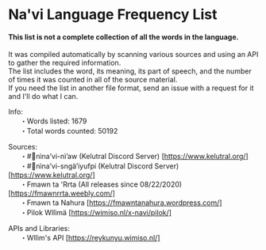 
# Na'vi Language Frequency List

#### This list is not a complete collection of all the words in the language.

It was compiled automatically by scanning various sources and using an API to gather the required information.  
The list includes the word, its meaning, its part of speech, and the number of times it was counted in all of the source material.  
If you need the list in another file format, send an issue with a request for it and I'll do what I can.  

Info:  
    &nbsp;&nbsp;&nbsp;&nbsp;&nbsp;&nbsp;・Words listed: 1679  
    &nbsp;&nbsp;&nbsp;&nbsp;&nbsp;&nbsp;・Total words counted: 50192  

Sources:  
    &nbsp;&nbsp;&nbsp;&nbsp;&nbsp;&nbsp;・#💙nìna’vi-nì’aw (Kelutral Discord Server) [https://www.kelutral.org/]  
    &nbsp;&nbsp;&nbsp;&nbsp;&nbsp;&nbsp;・#🐣nìna’vi-sngä’iyufpi (Kelutral Discord Server) [https://www.kelutral.org/]  
    &nbsp;&nbsp;&nbsp;&nbsp;&nbsp;&nbsp;・Fmawn ta 'Rrta (All releases since 08/22/2020) [https://fmawnrrta.weebly.com/]  
    &nbsp;&nbsp;&nbsp;&nbsp;&nbsp;&nbsp;・Fmawn ta Nahura [https://fmawntanahura.wordpress.com/]  
    &nbsp;&nbsp;&nbsp;&nbsp;&nbsp;&nbsp;・Pìlok Wllìmä [https://wimiso.nl/x-navi/pilok/]  

APIs and Libraries:  
    &nbsp;&nbsp;&nbsp;&nbsp;&nbsp;&nbsp;・Wllìm's API [https://reykunyu.wimiso.nl/]  
